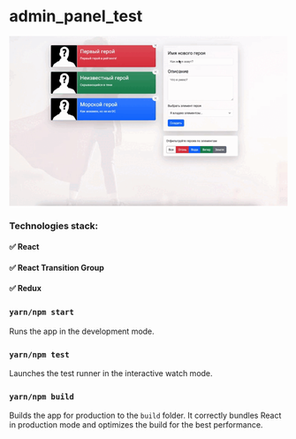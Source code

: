 # admin_panel_test
![demo](demo/demo_admin-panel.gif)

### Technologies stack: 

#### ✅ React

#### ✅ React Transition Group

#### ✅ Redux

### `yarn/npm start`

Runs the app in the development mode.

### `yarn/npm test`

Launches the test runner in the interactive watch mode.

### `yarn/npm build`

Builds the app for production to the `build` folder.
It correctly bundles React in production mode and optimizes the build for the best performance.
